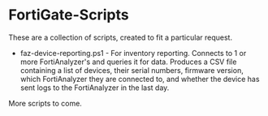 # FortiGate-Scripts
These are a collection of scripts, created to fit a particular request.

* faz-device-reporting.ps1 - For inventory reporting. Connects to 1 or more FortiAnalyzer's and queries it for data. Produces a CSV file containing a list of devices, their serial numbers, firmware version, which FortiAnalyzer they are connected to, and whether the device has sent logs to the FortiAnalyzer in the last day.

More scripts to come.
